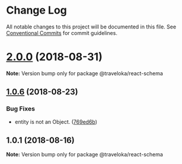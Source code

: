 # Change Log

All notable changes to this project will be documented in this file.
See [Conventional Commits](https://conventionalcommits.org) for commit guidelines.

<a name="2.0.0"></a>
# [2.0.0](https://github.com/traveloka/react-schema/compare/v1.0.6...v2.0.0) (2018-08-31)

**Note:** Version bump only for package @traveloka/react-schema





<a name="1.0.6"></a>
## [1.0.6](https://github.com/traveloka/react-schema/compare/v1.0.5...v1.0.6) (2018-08-23)


### Bug Fixes

* entity is not an Object. ([769ed6b](https://github.com/traveloka/react-schema/commit/769ed6b))





<a name="1.0.1"></a>
## 1.0.1 (2018-08-16)

**Note:** Version bump only for package @traveloka/react-schema
